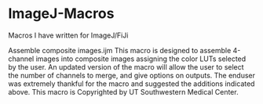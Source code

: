 # ImageJ-Macros
Macros I have written for ImageJ/FiJi

Assemble composite images.ijm
This macro is designed to assemble 4-channel images into composite images assigning the color LUTs selected by the user.
An updated version of the macro will allow the user to select the number of channels to merge, and give options on outputs.
The enduser was extremely thankful for the macro and suggested the additions indicated above.
This macro is Copyrighted by UT Southwestern Medical Center.
